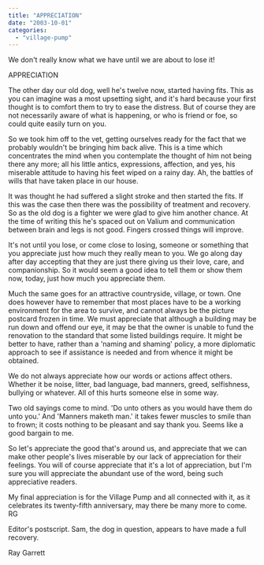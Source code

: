 ```yaml
---
title: "APPRECIATION"
date: "2003-10-01"
categories: 
  - "village-pump"
---
```


We don't really know what we have until we are about to lose it!

APPRECIATION

The other day our old dog, well he's twelve now, started having fits. This as you can imagine was a most upsetting sight, and it's hard because your first thought is to comfort them to try to ease the distress. But of course they are not necessarily aware of what is happening, or who is friend or foe, so could quite easily turn on you.

So we took him off to the vet, getting ourselves ready for the fact that we probably wouldn't be bringing him back alive. This is a time which concentrates the mind when you contemplate the thought of him not being there any more; all his little antics, expressions, affection, and yes, his miserable attitude to having his feet wiped on a rainy day. Ah, the battles of wills that have taken place in our house.

It was thought he had suffered a slight stroke and then started the fits. If this was the case then there was the possibility of treatment and recovery. So as the old dog is a fighter we were glad to give him another chance. At the time of writing this he's spaced out on Valium and communication between brain and legs is not good. Fingers crossed things will improve.

It's not until you lose, or come close to losing, someone or something that you appreciate just how much they really mean to you. We go along day after day accepting that they are just there giving us their love, care, and companionship. So it would seem a good idea to tell them or show them now, today, just how much you appreciate them.

Much the same goes for an attractive countryside, village, or town. One does however have to remember that most places have to be a working environment for the area to survive, and cannot always be the picture postcard frozen in time. We must appreciate that although a building may be run down and offend our eye, it may be that the owner is unable to fund the renovation to the standard that some listed buildings require. It might be better to have, rather than a 'naming and shaming' policy, a more diplomatic approach to see if assistance is needed and from whence it might be obtained.

We do not always appreciate how our words or actions affect others. Whether it be noise, litter, bad language, bad manners, greed, selfishness, bullying or whatever. All of this hurts someone else in some way.

Two old sayings come to mind. 'Do unto others as you would have them do unto you.' And 'Manners maketh man.' it takes fewer muscles to smile than to frown; it costs nothing to be pleasant and say thank you. Seems like a good bargain to me.

So let's appreciate the good that's around us, and appreciate that we can make other people's lives miserable by our lack of appreciation for their feelings. You will of course appreciate that it's a lot of appreciation, but I'm sure you will appreciate the abundant use of the word, being such appreciative readers.

My final appreciation is for the Village Pump and all connected with it, as it celebrates its twenty-fifth anniversary, may there be many more to come. RG

Editor's postscript. Sam, the dog in question, appears to have made a full recovery.

Ray Garrett
